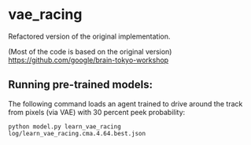 # vae_racing

Refactored version of the original implementation.

(Most of the code is based on the original version)
https://github.com/google/brain-tokyo-workshop


## Running pre-trained models:

The following command loads an agent trained to drive around the track from pixels (via VAE) with 30 percent peek probability:

```
python model.py learn_vae_racing log/learn_vae_racing.cma.4.64.best.json
```

